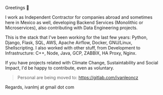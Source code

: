 Greetings 👋

I work as Independent Contractor for companies abroad and sometimes here in Mexico as well, developing Backend Services (Monolithic or Microservices), also contributing with Data Engineering projects.

This is the stack that I've been working for the last few years: Python, Django, Flask, SQL, AWS, Apache Airflow, Docker, GNU/Linux, Shellscripting.
I also worked with other stuff, from Development to Infrastructure: C++, Node, Java, GCP, ZABBIX, HA Proxy, Nginx.

If you have projects related with Climate Change, Sustaintability and Social Impact, I'd be happy to contribute, even as voluntary.

> Personal are being moved to: https://gitlab.com/ivanleoncz

Regards,
ivanlmj at gmail dot com
